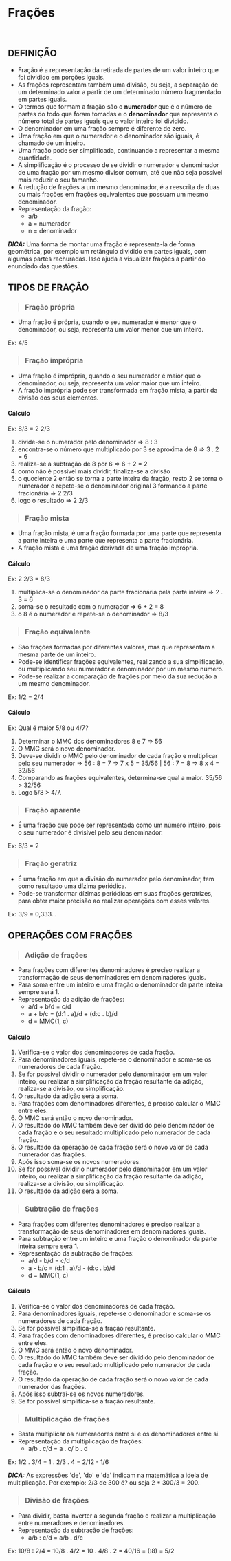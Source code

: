 # Frações

<br>

## DEFINIÇÃO
* Fração é a representação da retirada de partes de um valor inteiro que foi dividido em porções iguais.
* As frações representam também uma divisão, ou seja, a separação de um determinado valor a partir de um determinado número fragmentado em partes iguais.
* O termos que formam a fração são o **numerador** que é o número de partes do todo que foram tomadas e o **denominador** que representa o número total de partes iguais que o valor inteiro foi dividido.
* O denominador em uma fração sempre é diferente de zero.
* Uma fração em que o numerador e o denominador são iguais, é chamado de um inteiro.
* Uma fração pode ser simplificada, continuando a representar a mesma quantidade.
* A simplificação é o processo de se dividir o numerador e denominador de uma fração por um mesmo divisor comum, até que não seja possível mais reduzir o seu tamanho.
* A redução de frações a um mesmo denominador, é a reescrita de duas ou mais frações em frações equivalentes que possuam um mesmo denominador.
* Representação da fração:
  - a/b 
  - a = numerador
  - n = denominador

***DICA:*** Uma forma de montar uma fração é representa-la de forma geométrica, por exemplo um retângulo dividido em partes iguais, com algumas partes rachuradas. Isso ajuda a visualizar frações a partir do enunciado das questões.

## TIPOS DE FRAÇÃO

> ### Fração própria
* Uma fração é própria, quando o seu numerador é menor que o denominador, ou seja, representa um valor menor que um inteiro.

Ex: 4/5  

> ### Fração imprópria
* Uma fração é imprópria, quando o seu numerador é maior que o denominador, ou seja, representa um valor maior que um inteiro.
* A fração imprópria pode ser transformada em fração mista, a partir da divisão dos seus elementos.

#### Cálculo
Ex: 8/3 = 2 2/3
1. divide-se o numerador pelo denominador => 8 : 3
2. encontra-se o número que multiplicado por 3 se aproxima de 8 => 3 . 2 = 6
3. realiza-se a subtração de 8 por 6 => 6 + 2 = 2
4. como não é possível mais dividir, finaliza-se a divisão 
5. o quociente 2 então se torna a parte inteira da fração, resto 2 se torna o numerador e repete-se o denominador original 3 formando a parte fracionária => 2 2/3
6. logo o resultado => 2 2/3

> ### Fração mista
* Uma fração mista, é uma fração formada por uma parte que representa a parte inteira e uma parte que representa a parte fracionária.
* A fração mista é uma fração derivada de uma fração imprópria.

#### Cálculo
Ex: 2 2/3 = 8/3
1. multiplica-se o denominador da parte fracionária pela parte inteira => 2 . 3 = 6
2. soma-se o resultado com o numerador => 6 + 2 = 8
3. o 8 é o numerador e repete-se o denominador => 8/3
         
> ### Fração equivalente
* São frações formadas por diferentes valores, mas que representam a mesma parte de um inteiro.
* Pode-se identificar frações equivalentes, realizando a sua simplificação, ou multiplicando seu numerador e denominador por um mesmo número.
* Pode-se realizar a comparação de frações por meio da sua redução a um mesmo denominador.

Ex: 1/2 = 2/4

#### Cálculo
Ex: Qual é maior 5/8 ou 4/7?
1. Determinar o MMC dos denominadores 8 e 7 => 56
2. O MMC será o novo denominador.
3. Deve-se dividir o MMC pelo denominador de cada fração e multiplicar pelo seu numerador => 56 : 8 = 7 => 7 x 5 = 35/56 | 56 : 7 = 8 => 8 x 4 = 32/56
4. Comparando as frações equivalentes, determina-se qual a maior. 35/56 > 32/56
5. Logo 5/8 > 4/7.

> ### Fração aparente
* É uma fração que pode ser representada como um número inteiro, pois o seu numerador é divisível pelo seu denominador.

Ex: 6/3 = 2

> ### Fração geratriz
* É uma fração em que a divisão do numerador pelo denominador, tem como resultado uma dízima periódica.
* Pode-se transformar dízimas periódicas em suas frações geratrizes, para obter maior precisão ao realizar operações com esses valores.

Ex: 3/9 = 0,333...

## OPERAÇÕES COM FRAÇÕES

> ### Adição de frações
* Para frações com diferentes denominadores é preciso realizar a transformação de seus denominadores em denominadores iguais.
* Para soma entre um inteiro e uma fração o denominador da parte inteira sempre será 1.
* Representação da adição de frações:
  - a/d + b/d = c/d
  - a + b/c = (d:1 . a)/d + (d:c . b)/d
  - d = MMC(1, c)

#### Cálculo
1. Verifica-se o valor dos denominadores de cada fração.
2. Para denominadores iguais, repete-se o denominador e soma-se os numeradores de cada fração.
3. Se for possível dividir o numerador pelo denominador em um valor inteiro, ou realizar a simplificação da fração resultante da adição, realiza-se a divisão, ou simplificação.
4. O resultado da adição será a soma.
5. Para frações com denominadores diferentes, é preciso calcular o MMC entre eles.
6. O MMC será então o novo denominador.
7. O resultado do MMC também deve ser dividido pelo denominador de cada fração e o seu resultado multiplicado pelo numerador de cada fração.
8. O resultado da operação de cada fração será o novo valor de cada numerador das frações.
9. Após isso soma-se os novos numeradores.
10. Se for possível dividir o numerador pelo denominador em um valor inteiro, ou realizar a simplificação da fração resultante da adição, realiza-se a divisão, ou simplificação.
11. O resultado da adição será a soma.

> ### Subtração de frações
* Para frações com diferentes denominadores é preciso realizar a transformação de seus denominadores em denominadores iguais.
* Para subtração entre um inteiro e uma fração o denominador da parte inteira sempre será 1.
* Representação da subtração de frações:
  - a/d - b/d = c/d
  - a - b/c = (d:1 . a)/d - (d:c . b)/d
  - d = MMC(1, c)

#### Cálculo
1. Verifica-se o valor dos denominadores de cada fração.
2. Para denominadores iguais, repete-se o denominador e soma-se os numeradores de cada fração.
3. Se for possível simplifica-se a fração resultante.
4. Para frações com denominadores diferentes, é preciso calcular o MMC entre eles.
5. O MMC será então o novo denominador.
6. O resultado do MMC também deve ser dividido pelo denominador de cada fração e o seu resultado multiplicado pelo numerador de cada fração.
7. O resultado da operação de cada fração será o novo valor de cada numerador das frações.
8. Após isso subtrai-se os novos numeradores.
9. Se for possível simplifica-se a fração resultante.

> ### Multiplicação de frações
* Basta multiplicar os numeradores entre si e os denominadores entre si.
* Representação da multiplicação de frações:
  - a/b . c/d = a . c/ b . d

Ex: 1/2 . 3/4 = 1 . 2/3 . 4 = 2/12 - 1/6  

***DICA:*** As expressões 'de', 'do' e 'da' indicam na matemática a ideia de multiplicação. Por exemplo: 2/3 de 300 é? ou seja 2 * 300/3 = 200.

> ### Divisão de frações
* Para dividir, basta inverter a segunda fração e realizar a multiplicação entre numeradores e denominadores.
* Representação da subtração de frações:
  - a/b : c/d = a/b . d/c 

Ex: 10/8 : 2/4 = 10/8 . 4/2 = 10 . 4/8 . 2 = 40/16 = (:8) = 5/2  